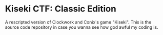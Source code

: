 # Kiseki CTF: Classic Edition
A rescripted version of Clockwork and Conix's game "Kiseki". This is the source code repository in case you wanna see how god awful my coding is.